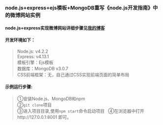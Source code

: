 ### node.js+express+ejs模板+MongoDB重写《node.js开发指南》中的微博网站实例
#### node.js+express实现微博网站详细步骤见[我的博客](http://y.dobit.top/Detail/150.html)

#### 开发环境如下：
> Node.js: v4.2.2  
> Express: v4.13.1  
> 模板引擎：Ejs模板  
> 数据库：MongoDB v3.0.7  
> CSS前端框架：无，自己通过CSS实现前端页面的简单布局  

#### 示例运行步骤:
> ①安装Node.js、MongoDB和npm  
> ②`git clone`项目  
> ③进入项目目录,使用`npm start`命令启动项目   
> ④在浏览器中打开http://127.0.0.1:8001 即可。  
